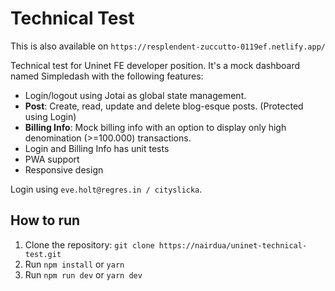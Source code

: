 # Technical Test

This is also available on `https://resplendent-zuccutto-0119ef.netlify.app/`

Technical test for Uninet FE developer position. It's a mock dashboard named Simpledash with the following features:

- Login/logout using Jotai as global state management.
- **Post**: Create, read, update and delete blog-esque posts. (Protected using Login)
- **Billing Info**: Mock billing info with an option to display only high denomination (>=100.000) transactions.
- Login and Billing Info has unit tests
- PWA support
- Responsive design

Login using `eve.holt@regres.in / cityslicka`.

## How to run

1. Clone the repository: `git clone https://nairdua/uninet-technical-test.git`
2. Run `npm install` or `yarn`
3. Run `npm run dev` or `yarn dev`
